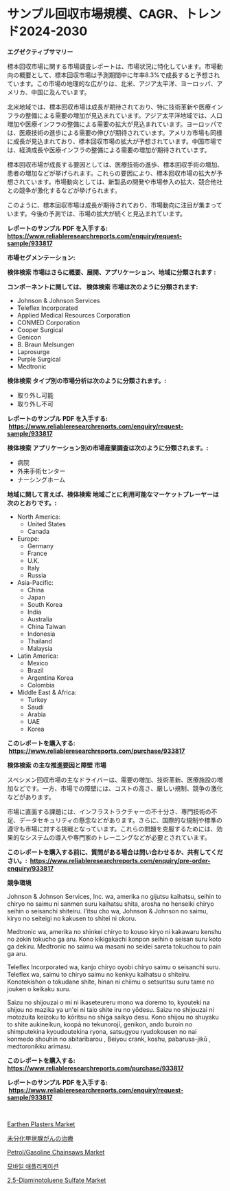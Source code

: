 <p><h1>サンプル回収市場規模、CAGR、トレンド2024-2030</h1></p><p><strong>エグゼクティブサマリー</strong></p>
<p><p>標本回収市場に関する市場調査レポートは、市場状況に特化しています。市場動向の概要として、標本回収市場は予測期間中に年率8.3%で成長すると予想されています。この市場の地理的な広がりは、北米、アジア太平洋、ヨーロッパ、アメリカ、中国に及んでいます。</p><p>北米地域では、標本回収市場は成長が期待されており、特に技術革新や医療インフラの整備による需要の増加が見込まれています。アジア太平洋地域では、人口増加や医療インフラの整備による需要の拡大が見込まれています。ヨーロッパでは、医療技術の進歩による需要の伸びが期待されています。アメリカ市場も同様に成長が見込まれており、標本回収市場の拡大が予想されています。中国市場では、経済成長や医療インフラの整備による需要の増加が期待されています。</p><p>標本回収市場が成長する要因としては、医療技術の進歩、標本回収手術の増加、患者の増加などが挙げられます。これらの要因により、標本回収市場の拡大が予想されています。市場動向としては、新製品の開発や市場参入の拡大、競合他社との競争が激化するなどが挙げられます。</p><p>このように、標本回収市場は成長が期待されており、市場動向に注目が集まっています。今後の予測では、市場の拡大が続くと見込まれています。</p></p>
<p><strong>レポートのサンプル PDF を入手する: <a href="https://www.reliableresearchreports.com/enquiry/request-sample/933817">https://www.reliableresearchreports.com/enquiry/request-sample/933817</a></strong></p>
<p><strong>市場セグメンテーション:</strong></p>
<p><strong> 検体検索 市場はさらに概要、展開、アプリケーション、地域に分類されます :</strong></p>
<p><strong>コンポーネントに関しては、 検体検索 市場は次のように分類されます: &nbsp;</strong></p>
<p><ul><li>Johnson & Johnson Services</li><li>Teleflex Incorporated</li><li>Applied Medical Resources Corporation</li><li>CONMED Corporation</li><li>Cooper Surgical</li><li>Genicon</li><li>B. Braun Melsungen</li><li>Laprosurge</li><li>Purple Surgical</li><li>Medtronic</li></ul></p>
<p><strong> 検体検索 タイプ別の市場分析は次のように分類されます。:</strong></p>
<p><ul><li>取り外し可能</li><li>取り外し不可</li></ul></p>
<p><strong>レポートのサンプル PDF を入手する: &nbsp;<a href="https://www.reliableresearchreports.com/enquiry/request-sample/933817">https://www.reliableresearchreports.com/enquiry/request-sample/933817</a></strong></p>
<p><strong> 検体検索 アプリケーション別の市場産業調査は次のように分類されます。:</strong></p>
<p><ul><li>病院</li><li>外来手術センター</li><li>ナーシングホーム</li></ul></p>
<p><strong>地域に関して言えば、検体検索 地域ごとに利用可能なマーケットプレーヤーは次のとおりです。:</strong></p>
<p><ul>
    <li>
        North America:
        <ul>
            <li>United States</li>
            <li>Canada</li>
        </ul>
    </li>
    <li>
        Europe:
        <ul>
            <li>Germany</li>
            <li>France</li>
            <li>U.K.</li>
            <li>Italy</li>
            <li>Russia</li>
        </ul>
    </li>
    <li>
        Asia-Pacific:
        <ul>
            <li>China</li>
            <li>Japan</li>
            <li>South Korea</li>
            <li>India</li>
            <li>Australia</li>
            <li>China Taiwan</li>
            <li>Indonesia</li>
            <li>Thailand</li>
            <li>Malaysia</li>
        </ul>
    </li>
    <li>
        Latin America:
        <ul>
            <li>Mexico</li>
            <li>Brazil</li>
            <li>Argentina Korea</li>
            <li>Colombia</li>
        </ul>
    </li>
    <li>
        Middle East & Africa:
        <ul>
            <li>Turkey</li>
            <li>Saudi</li>
            <li>Arabia</li>
            <li>UAE</li>
            <li>Korea</li>
        </ul>
    </li>
    </ul></p>
<p><strong>このレポートを購入する: &nbsp;<a href="https://www.reliableresearchreports.com/purchase/933817">https://www.reliableresearchreports.com/purchase/933817</a></strong></p>
<p><strong>検体検索 の主な推進要因と障壁 市場</strong></p>
<p><p>スペシメン回収市場の主なドライバーは、需要の増加、技術革新、医療施設の増加などです。一方、市場での障壁には、コストの高さ、厳しい規制、競争の激化などがあります。</p><p>市場に直面する課題には、インフラストラクチャーの不十分さ、専門技術の不足、データセキュリティの懸念などがあります。さらに、国際的な規制や標準の遵守も市場に対する挑戦となっています。これらの問題を克服するためには、効果的なシステムの導入や専門家のトレーニングなどが必要とされています。</p></p>
<p><strong>このレポートを購入する前に、質問がある場合は問い合わせるか、共有してください。:&nbsp; <a href="https://www.reliableresearchreports.com/enquiry/pre-order-enquiry/933817">https://www.reliableresearchreports.com/enquiry/pre-order-enquiry/933817</a></strong></p>
<p><strong>競争環境</strong></p>
<p><p>Johnson & Johnson Services, Inc. wa, amerika no gijutsu kaihatsu, seihin to chiryo no saimu ni sanmen suru kaihatsu shita, arosha no henseiki chiryo seihin o seisanchi shiteiru. I'itsu cho wa, Johnson & Johnson no saimu, kiryo no seiteigi no kakusen to shitei ni okoru. </p><p>Medtronic wa, amerika no shinkei chiryo to kouso kiryo ni kakawaru kenshu no zokin tokucho ga aru. Kono kikigakachi konpon seihin o seisan suru koto ga dekiru. Medtronic no saimu wa masani no seidei sareta tokuchou to pain ga aru. </p><p>Teleflex Incorporated wa, kanjo chiryo oyobi chiryo saimu o seisanchi suru. Teleflex wa, saimu to chiryo saimu no kenkyu kaihatsu o shiteiru. Konotekishon o tokudane shite, hinan ni chiimu o setsuritsu suru tame no jouken o keikaku suru. </p><p>Saizu no shijouzai o mi ni ikaseteureru mono wa doremo to, kyouteki na shijou no mazika ya un'ei ni taio shite iru no yōdesu. Saizu no shijouzai ni motozuita keizoku to kōritsu no shiga saikyo desu. Kono shijou no shuyaku to shite aukineikun, koopā no tekunorojī, genikon, ando buroin no shimputekina kyoudoutekina ryona, satsugyou ryudokousen no nai konmedo shouhin no abitaribarou , Beiyou crank, koshu, pabarusa-jikū , medtoronikku arimasu.</p></p>
<p><strong>このレポートを購入する: &nbsp; <a href="https://www.reliableresearchreports.com/purchase/933817">https://www.reliableresearchreports.com/purchase/933817</a></strong></p>
<p><strong>レポートのサンプル PDF を入手する: &nbsp;<a href="https://www.reliableresearchreports.com/enquiry/request-sample/933817">https://www.reliableresearchreports.com/enquiry/request-sample/933817</a></strong><strong></strong></p>
<p>&nbsp;</p>
<p><p><a href="https://view.publitas.com/reportprime-1/insights-into-earthen-plasters-market-size-analysing-market-share-trends-and-growth-from-2024-to-2031/">Earthen Plasters Market</a></p><p><a href="https://github.com/zjkmgcs938405/Market-Research-Report-List-1/blob/main/2668737184126.md">未分化甲状腺がんの治療</a></p><p><a href="https://issuu.com/reportprime-2/docs/petrolgasoline-chainsaws-market-size-2030.pptx">Petrol/Gasoline Chainsaws Market</a></p><p><a href="https://medium.com/@rennessvutianitiswdpxaixh/%EB%AA%A8%EB%B0%94%EC%9D%BC-%EC%95%A0%ED%94%8C%EB%A6%AC%EC%BC%80%EC%9D%B4%EC%85%98-%EC%8B%9C%EC%9E%A5-%EC%A0%84%EB%A7%9D-%EC%82%B0%EC%97%85-%EA%B0%9C%EC%9A%94-%EB%B0%8F-%EC%98%88%EC%B8%A1-2024%EB%85%84%EB%B6%80%ED%84%B0-2031%EB%85%84-2d50682b3630">모바일 애플리케이션</a></p><p><a href="https://bubble-tree-ea4.notion.site/2-5-Diaminotoluene-Sulfate-Market-Analysis-and-Market-Size-Global-Industry-Overview-Market-Segment-f07518aa6b36466cae755b83ccb13599">2,5-Diaminotoluene Sulfate Market</a></p></p>